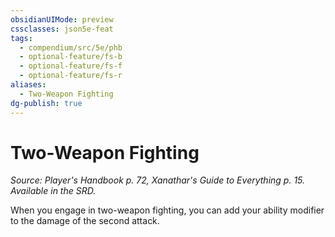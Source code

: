 ```yaml
---
obsidianUIMode: preview
cssclasses: json5e-feat
tags:
  - compendium/src/5e/phb
  - optional-feature/fs-b
  - optional-feature/fs-f
  - optional-feature/fs-r
aliases:
  - Two-Weapon Fighting
dg-publish: true
---
```

# Two-Weapon Fighting
*Source: Player's Handbook p. 72, Xanathar's Guide to Everything p. 15. Available in the SRD.*  

When you engage in two-weapon fighting, you can add your ability modifier to the damage of the second attack.